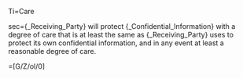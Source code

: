 Ti=Care

sec={_Receiving_Party} will protect {_Confidential_Information} with a degree of care that is at least the same as {_Receiving_Party} uses to protect its own confidential information, and in any event at least a reasonable degree of care.

=[G/Z/ol/0]
